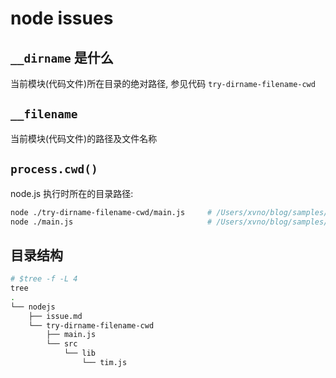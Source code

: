 # node issues

## `__dirname` 是什么

当前模块(代码文件)所在目录的绝对路径, 参见代码 `try-dirname-filename-cwd`

## `__filename`

当前模块(代码文件)的路径及文件名称

## `process.cwd()`

node.js 执行时所在的目录路径:

```sh
node ./try-dirname-filename-cwd/main.js     # /Users/xvno/blog/samples/nodejs
node ./main.js                              # /Users/xvno/blog/samples/nodejs/try-dirname-filename-cwd
```


## 目录结构

```sh
# $tree -f -L 4
tree
.
└── nodejs
    ├── issue.md
    └── try-dirname-filename-cwd
        ├── main.js
        └── src
            └── lib
                └── tim.js
```
